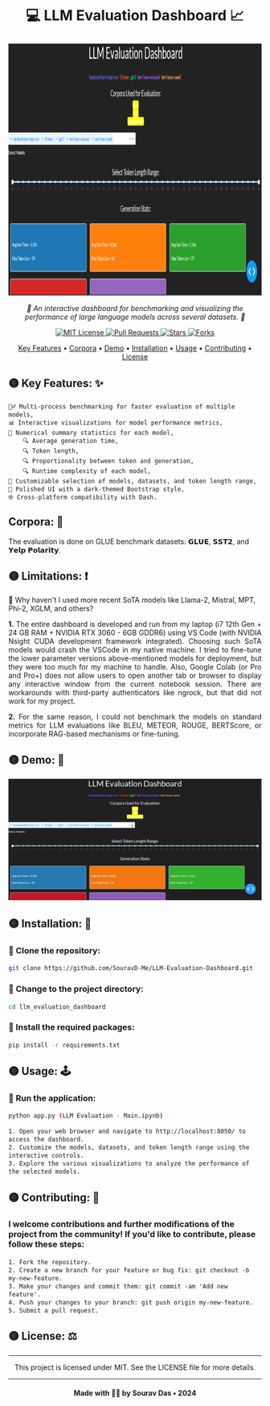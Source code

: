 # <p align="center"> <b>💻 LLM Evaluation Dashboard 📈</b> </p>

<p align="center"> <img width="1500" img height="500" src="https://github.com/SouravD-Me/LLM-Evaluation-Dashboard/blob/main/LLM%20Evaluation%20Dashboard.png"> </p> 
<p align="center"> <em>🌟 An interactive dashboard for benchmarking and visualizing the performance of large language models across several datasets. 🌟</em> </p>

<p align="center"> <a href="https://github.com/Sourav-Das1996/llm_evaluation_dashboard/blob/main/LICENSE"> <img src="https://img.shields.io/badge/license-MIT-blue.svg" alt="MIT License"> </a> 
    <a href="https://github.com/SouravD-Me/LLM-Evaluation-Dashboard"> <img src="https://img.shields.io/github/issues-pr/Sourav-Das1996/llm_evaluation_dashboard.svg" alt="Pull Requests"> </a> 
    <a href="https://github.com/SouravD-Me/LLM-Evaluation-Dashboard"> <img src="https://img.shields.io/github/stars/Sourav-Das1996/llm_evaluation_dashboard.svg" alt="Stars"> </a> 
    <a href="https://github.com/SouravD-Me/LLM-Evaluation-Dashboard"> <img src="https://img.shields.io/github/forks/Sourav-Das1996/llm_evaluation_dashboard.svg" alt="Forks"> </a> </p> 
    
<p align="center">
    <a href="## 🟡 Key Features: ✨">Key Features</a> •
    <a href="## Corpora: 📑">Corpora</a> •
    <a href="#demo">Demo</a> •
    <a href="#installation">Installation</a> •
    <a href="#usage">Usage</a> •
    <a href="#contributing">Contributing</a> •
    <a href="#license">License</a>
</p>

## 🟡 Key Features: ✨

    🏃‍♂️ Multi-process benchmarking for faster evaluation of multiple models,
    📊 Interactive visualizations for model performance metrics,
    🔢 Numerical summary statistics for each model,
        🔍 Average generation time,
        🔍 Token length,
        🔍 Proportionality between token and generation,
        🔍 Runtime complexity of each model,
    🌈 Customizable selection of models, datasets, and token length range,
    🎨 Polished UI with a dark-themed Bootstrap style,
    🌐 Cross-platform compatibility with Dash.

## Corpora: 📑 

The evaluation is done on GLUE benchmark datasets: 𝗚𝗟𝗨𝗘, 𝗦𝗦𝗧𝟮, and 𝗬𝗲𝗹𝗽 𝗣𝗼𝗹𝗮𝗿𝗶𝘁𝘆.

## 🟡 Limitations: ❗

🔶 Why haven't I used more recent SoTA models like Llama-2, Mistral, MPT, Phi-2, XGLM, and others?

<p align="justify">
<b>1.</b> The entire dashboard is developed and run from my laptop (i7 12th Gen + 24 GB RAM + NVIDIA RTX 3060 - 6GB GDDR6) using VS Code (with NVIDIA Nsight CUDA development framework integrated). Choosing such SoTA models would crash the VSCode in my native machine. I tried to fine-tune the lower parameter versions above-mentioned models for deployment, but they were too much for my machine to handle. Also, Google Colab (or Pro and Pro+) does not allow users to open another tab or browser to display any interactive window from the current notebook session. There are workarounds with third-party authenticators like ngrock, but that did not work for my project.
</p>

<p align="justify">
<b>2.</b> For the same reason, I could not benchmark the models on standard metrics for LLM evaluations like BLEU, METEOR, ROUGE, BERTScore, or incorporate RAG-based mechanisms or fine-tuning.
</p>

## 🟡 Demo: 🎥
<p align="center"> <img src="https://github.com/SouravD-Me/LLM-Evaluation-Dashboard/blob/main/LLM%20Evaluation%20-%20MiniDemo.gif" alt="Demo GIF"> </p>

## 🟡 Installation: 🚀

### 🔶 Clone the repository:

```bash
git clone https://github.com/SouravD-Me/LLM-Evaluation-Dashboard.git
```

### 🔶 Change to the project directory:

```bash
cd llm_evaluation_dashboard
```

### 🔶 Install the required packages:

```bash
pip install -r requirements.txt
```

## 🟡 Usage: 🕹️

### 🔶 Run the application:

```bash
python app.py (LLM Evaluation - Main.ipynb)
```
    1. Open your web browser and navigate to http://localhost:8050/ to access the dashboard.
    2. Customize the models, datasets, and token length range using the interactive controls.
    3. Explore the various visualizations to analyze the performance of the selected models.

## 🟡 Contributing: 🤝

### I welcome contributions and further modifications of the project from the community! If you'd like to contribute, please follow these steps:

    1. Fork the repository.
    2. Create a new branch for your feature or bug fix: git checkout -b my-new-feature.
    3. Make your changes and commit them: git commit -am 'Add new feature'.
    4. Push your changes to your branch: git push origin my-new-feature.
    5. Submit a pull request.

## 🟡 License: ⚖️

---

<p align="center"> This project is licensed under MIT. See the LICENSE file for more details. </p>

---

#### <p align="center"> Made with 🙏🏻 by Sourav Das • 2024 </p>
